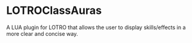 # LOTROClassAuras
A LUA plugin for LOTRO that allows the user to display skills/effects in a more clear and concise way.
